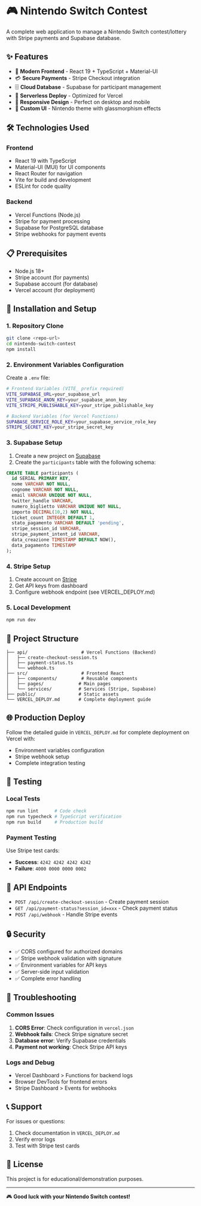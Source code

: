 # 🎮 Nintendo Switch Contest

A complete web application to manage a Nintendo Switch contest/lottery with Stripe payments and Supabase database.

## ✨ Features

- 🎯 **Modern Frontend** - React 19 + TypeScript + Material-UI
- 💳 **Secure Payments** - Stripe Checkout integration
- 🗄️ **Cloud Database** - Supabase for participant management
- 🚀 **Serverless Deploy** - Optimized for Vercel
- 📱 **Responsive Design** - Perfect on desktop and mobile
- 🎨 **Custom UI** - Nintendo theme with glassmorphism effects

## 🛠️ Technologies Used

### Frontend

- React 19 with TypeScript
- Material-UI (MUI) for UI components
- React Router for navigation
- Vite for build and development
- ESLint for code quality

### Backend

- Vercel Functions (Node.js)
- Stripe for payment processing
- Supabase for PostgreSQL database
- Stripe webhooks for payment events

## 📋 Prerequisites

- Node.js 18+
- Stripe account (for payments)
- Supabase account (for database)
- Vercel account (for deployment)

## 🚀 Installation and Setup

### 1. Repository Clone

```bash
git clone <repo-url>
cd nintendo-switch-contest
npm install
```

### 2. Environment Variables Configuration

Create a `.env` file:

```bash
# Frontend Variables (VITE_ prefix required)
VITE_SUPABASE_URL=your_supabase_url
VITE_SUPABASE_ANON_KEY=your_supabase_anon_key
VITE_STRIPE_PUBLISHABLE_KEY=your_stripe_publishable_key

# Backend Variables (for Vercel Functions)
SUPABASE_SERVICE_ROLE_KEY=your_supabase_service_role_key
STRIPE_SECRET_KEY=your_stripe_secret_key
```

### 3. Supabase Setup

1. Create a new project on [Supabase](https://supabase.com)
2. Create the `participants` table with the following schema:

```sql
CREATE TABLE participants (
  id SERIAL PRIMARY KEY,
  nome VARCHAR NOT NULL,
  cognome VARCHAR NOT NULL,
  email VARCHAR UNIQUE NOT NULL,
  twitter_handle VARCHAR,
  numero_biglietto VARCHAR UNIQUE NOT NULL,
  importo DECIMAL(10,2) NOT NULL,
  ticket_count INTEGER DEFAULT 1,
  stato_pagamento VARCHAR DEFAULT 'pending',
  stripe_session_id VARCHAR,
  stripe_payment_intent_id VARCHAR,
  data_creazione TIMESTAMP DEFAULT NOW(),
  data_pagamento TIMESTAMP
);
```

### 4. Stripe Setup

1. Create account on [Stripe](https://stripe.com)
2. Get API keys from dashboard
3. Configure webhook endpoint (see VERCEL_DEPLOY.md)

### 5. Local Development

```bash
npm run dev
```

## 📁 Project Structure

```
├── api/                    # Vercel Functions (Backend)
│   ├── create-checkout-session.ts
│   ├── payment-status.ts
│   └── webhook.ts
├── src/                    # Frontend React
│   ├── components/         # Reusable components
│   ├── pages/             # Main pages
│   └── services/          # Services (Stripe, Supabase)
├── public/                # Static assets
└── VERCEL_DEPLOY.md       # Complete deployment guide
```

## 🌐 Production Deploy

Follow the detailed guide in `VERCEL_DEPLOY.md` for complete deployment on Vercel with:

- Environment variables configuration
- Stripe webhook setup
- Complete integration testing

## 🧪 Testing

### Local Tests

```bash
npm run lint      # Code check
npm run typecheck # TypeScript verification
npm run build     # Production build
```

### Payment Testing

Use Stripe test cards:

- **Success**: `4242 4242 4242 4242`
- **Failure**: `4000 0000 0000 0002`

## 📝 API Endpoints

- `POST /api/create-checkout-session` - Create payment session
- `GET /api/payment-status?session_id=xxx` - Check payment status
- `POST /api/webhook` - Handle Stripe events

## 🔒 Security

- ✅ CORS configured for authorized domains
- ✅ Stripe webhook validation with signature
- ✅ Environment variables for API keys
- ✅ Server-side input validation
- ✅ Complete error handling

## 🐛 Troubleshooting

### Common Issues

1. **CORS Error**: Check configuration in `vercel.json`
2. **Webhook fails**: Check Stripe signature secret
3. **Database error**: Verify Supabase credentials
4. **Payment not working**: Check Stripe API keys

### Logs and Debug

- Vercel Dashboard > Functions for backend logs
- Browser DevTools for frontend errors
- Stripe Dashboard > Events for webhooks

## 📞 Support

For issues or questions:

1. Check documentation in `VERCEL_DEPLOY.md`
2. Verify error logs
3. Test with Stripe test cards

## 📄 License

This project is for educational/demonstration purposes.

---

🎮 **Good luck with your Nintendo Switch contest!**
